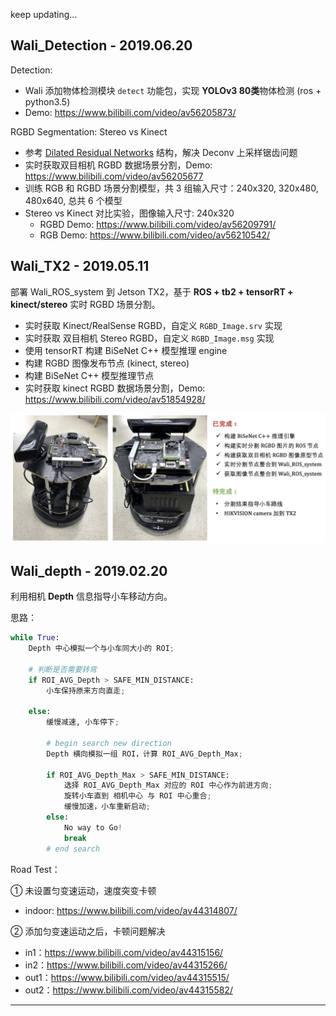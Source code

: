 keep updating...

## Wali_Detection - 2019.06.20

Detection:
- Wali 添加物体检测模块 `detect` 功能包，实现 **YOLOv3 80类**物体检测 (ros + python3.5)
- Demo: https://www.bilibili.com/video/av56205873/


RGBD Segmentation: Stereo vs Kinect
- 参考 [Dilated Residual Networks](https://github.com/fyu/drn) 结构，解决 Deconv 上采样锯齿问题
- 实时获取双目相机 RGBD 数据场景分割，Demo: https://www.bilibili.com/video/av56205677
- 训练 RGB 和 RGBD 场景分割模型，共 3 组输入尺寸：240x320, 320x480, 480x640, 总共 6 个模型
- Stereo vs Kinect 对比实验，图像输入尺寸: 240x320
  - RGBD Demo: https://www.bilibili.com/video/av56209791/
  - RGB Demo: https://www.bilibili.com/video/av56210542/



## Wali_TX2 - 2019.05.11

部署 Wali_ROS_system 到 Jetson TX2，基于 **ROS + tb2 + tensorRT + kinect/stereo** 实时 RGBD 场景分割。
- 实时获取 Kinect/RealSense RGBD，自定义 `RGBD_Image.srv` 实现
- 实时获取 双目相机 Stereo RGBD，自定义 `RGBD_Image.msg` 实现
- 使用 tensorRT 构建 BiSeNet C++ 模型推理 engine
- 构建 RGBD 图像发布节点 (kinect, stereo)
- 构建 BiSeNet C++ 模型推理节点
- 实时获取 kinect RGBD 数据场景分割，Demo: https://www.bilibili.com/video/av51854928/

![wali_TX2](assets/wali_TX2.png)


## Wali_depth - 2019.02.20

利用相机 **Depth** 信息指导小车移动方向。


思路：

```py
while True:
	Depth 中心模拟一个与小车同大小的 ROI;

	# 判断是否需要转弯
	if ROI_AVG_Depth > SAFE_MIN_DISTANCE:
		小车保持原来方向直走;

	else:
		缓慢减速, 小车停下;

		# begin search new direction
		Depth 横向模拟一组 ROI，计算 ROI_AVG_Depth_Max;

		if ROI_AVG_Depth_Max > SAFE_MIN_DISTANCE:
			选择 ROI_AVG_Depth_Max 对应的 ROI 中心作为前进方向;
			旋转小车直到 相机中心 与 ROI 中心重合;
	  		缓慢加速，小车重新启动;
	  	else:
	  		No way to Go!
	  		break
		# end search
```


Road Test：

① 未设置匀变速运动，速度突变卡顿
- indoor: https://www.bilibili.com/video/av44314807/

② 添加匀变速运动之后，卡顿问题解决
- in1：https://www.bilibili.com/video/av44315156/
- in2：https://www.bilibili.com/video/av44315266/
- out1：https://www.bilibili.com/video/av44315515/
- out2：https://www.bilibili.com/video/av44315582/

---
